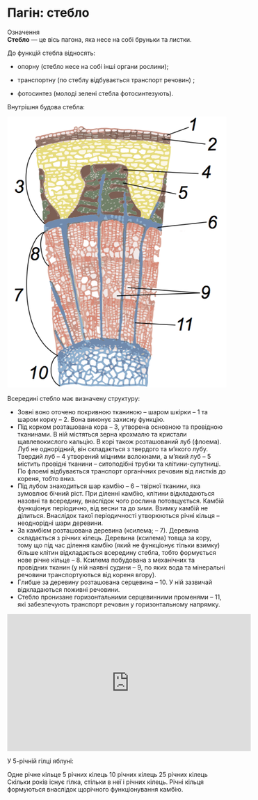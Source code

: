 # Пагiн: стебло

<div class="eoz-wrap">
<span class="eoz">Означення</span>
<div class="eoz-text">
<b>Стебло</b> — це вiсь пагона, яка несе на собi бруньки та листки.
</div>
</div>

До функцій стебла відносять:

-   опорну (стебло несе на собі інші органи рослини);

-   транспортну (по стеблу відбувається транспорт речовин) ;

-   фотосинтез (молоді зелені стебла фотосинтезують).


Внутрiшня будова стебла:

<div align="center">
<img src="vnutr.png" alt="Внутрiшня будова стебла"/>
</div>

Всерединi стебло має визначену структуру:
<ul>
<li>Зовнi воно оточено покривною тканиною – <span class="p1">шаром шкiрки</span> – 1 та <span class="p1">шаром корку</span> – 2. Вона виконує захисну функцiю.</li>
<li>Під корком розташована <span class="p1">кора – 3</span>, утворена основною та провідною тканинами. В ній містяться зерна крохмалю та кристали щавлевокислого кальцію. В корі також розташований луб (флоема). Луб не однорідний, він складається з твердого та м’якого лубу. <span class="p1">Твердий луб – 4</span> утворений міцними волокнами, а <span class="p1">м’який луб – 5</span> містить провідні тканини – ситоподібні трубки та клітини-супутниці. По флоемі відбувається транспорт органічних речовин від листків до кореня, тобто вниз.
<li>Під лубом знаходиться шар <span class="p1">камбію – 6</span> – твірної тканини, яка зумовлює бічний ріст. При діленні камбію, клітини відкладаються назовні та всередину, внаслідок чого рослина потовщується. Камбій функціонує періодично, від весни та до зими. Взимку камбій не ділиться. Внаслідок такої періодичності утворюються річні кільця – неоднорідні шари деревини.</li>
<li>За камбієм розташована <span class="p1">деревина (ксилема; – 7)</span>. Деревина складається з річних кілець. Деревина (ксилема) товща за кору, тому що під час ділення камбію (який не функціонує тільки взимку) більше клітин відкладається всередину стебла, тобто формується нове <span class="p1">річне кільце – 8</span>. Ксилема побудована з механічних та провідних тканин (у ній наявні <span class="p1">судини – 9</span>, по яких вода та мінеральні речовини транспортуються від кореня вгору).</li>
<li>Глибше за деревину розташована <span class="p1">серцевина – 10</span>. У ній зазвичай відкладаються поживні речовини.</li>
<li>Стебло пронизане горизонтальними <span class="p1">серцевинними променями – 11</span>, які забезпечують транспорт речовин у горизонтальному напрямку.</li>
</ul>

<div class="fluidMedia">
<iframe align="center" width="560" height="315" src="https://www.youtube.com/embed/XRaYYU2-qzM" frameborder="0" allowfullscreen></iframe>
</div>
<div class="popup">
</div> 

<quiz correctLabel="correct" incorrectLabel="incorrect" checkLabel="check"> 
    <question text="">
        <p>У 5-річній гілці яблуні:</p>
        <answer>Одне річне кільце</answer>
        <answer correct>5 річних кілець</answer>
        <answer>10 річних кілець</answer>
        <answer>25 річних кілець</answer>
    <explanation>
    Скільки років існує гілка, стільки в неї і річних кілець. Річні кільця формуються внаслідок щорічного функціонування камбію.
    </explanation>
    </question>
</quiz>
   
